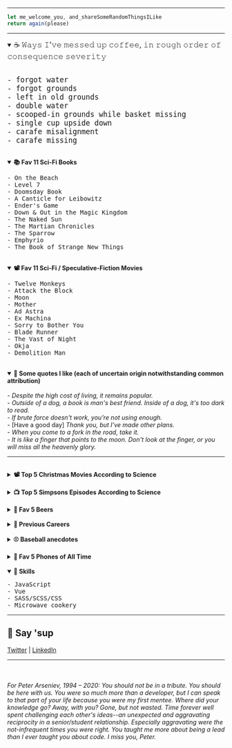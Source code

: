 
<hr>

```javascript
let me_welcome_you, and_shareSomeRandomThingsILike
return again(please)
```

<hr>

<details id="" open>
	<summary>
		<big>☕ 𝚆𝚊𝚢𝚜 𝙸'𝚟𝚎 𝚖𝚎𝚜𝚜𝚎𝚍 𝚞𝚙 𝚌𝚘𝚏𝚏𝚎𝚎, 𝚒𝚗 𝚛𝚘𝚞𝚐𝚑 𝚘𝚛𝚍𝚎𝚛 𝚘𝚏 𝚌𝚘𝚗𝚜𝚎𝚚𝚞𝚎𝚗𝚌𝚎 𝚜𝚎𝚟𝚎𝚛𝚒𝚝𝚢</big>
	</summary>
	<span>
		<pre><big>
- forgot water
- forgot grounds
- left in old grounds
- double water
- scooped-in grounds while basket missing
- single cup upside down
- carafe misalignment
- carafe missing</big>
</pre>
</span>
</details>

<br />

<details id="" open>
	<summary>
		<strong>📚 Fav 11 Sci-Fi Books</strong>
	</summary>
	<span>
		<pre>
- On the Beach
- Level 7
- Doomsday Book
- A Canticle for Leibowitz
- Ender's Game
- Down & Out in the Magic Kingdom
- The Naked Sun
- The Martian Chronicles
- The Sparrow
- Emphyrio
- The Book of Strange New Things
</pre>
</span>
</details>

<br />

<details id="" open>
	<summary>
		<strong>📽️ Fav 11 Sci-Fi / Speculative-Fiction Movies</strong>
	</summary>
	<span>
		<pre>
- Twelve Monkeys
- Attack the Block
- Moon
- Mother
- Ad Astra
- Ex Machina
- Sorry to Bother You
- Blade Runner
- The Vast of Night
- Okja
- Demolition Man
</pre>
</span>
</details>

<br />

<details id="" open>
	<summary>
		<strong>💬 Some quotes I like (each of uncertain origin notwithstanding common
			attribution)</strong>
	</summary>
	<span>
		<br>
	- <em>Despite the high cost of living, it remains popular.</em><br>
	- <em>Outside of a dog, a book is man's best friend. Inside of a dog, it's too dark to read.</em><br>
	- <em>If brute force doesn't work, you're not using enough.</em><br>
	- [Have a good day] <em>Thank you, but I've made other plans.</em><br>
	- <em>When you come to a fork in the road, take it.</em><br>
	- <em>It is like a finger that points to the moon. Don't look at the finger, or you will miss all the heavenly glory.</em>
<hr>
	</span>
</details>

<br />

<details id="">
	<summary>
		<strong>📽️ Top 5 Christmas Movies According to Science</strong>
	</summary>
	<span>
		<pre>
- The Night Before
- Scrooged
- Muppet Christmas Carol
- Gremlins (yes)
- Die Hard (yippee-ki-yay, motherfucker)
</pre>
</span>
</details>

<br />

<details id="">
	<summary>
		<strong> 📺 Top 5 Simpsons Episodes According to Science</strong>
	</summary>
	<span>
		<pre>
- New Kid on the Block
- Rosebud
- Last Exit to Springfield
- Duffless
- Whacking Day
</pre>
	</span>
</details>

<br />

<details id="">
	<summary>
		<strong>🍺 Fav 5 Beers</strong>
	</summary>
	<span>
		<pre>
- Big Wave, Kona
- SO-LO, Goose Island
- Down to Earth, 21st Amendment
- Mango Even Keel, Ballast Point
- Hop Hash Easy IPA, SweetWater</pre>
	</span>
</details>

<br />


<details id="">
	<summary><strong>💼 Previous Careers</strong></summary>
	<span>
		<pre>
- Baseball writer (Giants & A's)
- Newspaper publisher
- Summer dinner theater musical thespian (ok, two weekends of tips for a few summers might not quite qualify as a career)
- Spa reservations associate</pre>
	</span>
</details>

<br />

<details id="">
	<summary><strong>⚾ Baseball anecdotes</strong></summary>
	<span>
		<pre>
- David Ortiz stole my pen
- Roger Clemens yelled at me
- Greg Maddux gave me a great answer to a question at his 300th win press conference
- Barry Bonds politely declined to answer a question and later hit 660. Coincidence?
- Serendipitously saw the MLB debut of childhood teammate when he was announced as LA's reliever. I surprised him right back in the clubhouse!</pre>
	</span>
</details>

<br />

<details id="">
	<summary><strong>📱 Fav 5 Phones of All Time</strong></summary>
	<span>
		<pre>- Kyocera 6035
- Audiovox Thera
- Nokia n93i
- Siemens sx66
- Palm Pre</pre>
	</span>
</details>

<br />

<!--<span id="skills"></span>-->
<details id="" open>
	<summary><strong>🤹 Skills</strong></summary>
	<pre>
- JavaScript
- Vue
- SASS/SCSS/CSS
- Microwave cookery</pre>
</details>

<hr />

<h2>👋 Say 'sup</h2>
<a id="contact" href="https://twitter.com/neanderthalian" target="_blank">Twitter</a>
|
<a href="https://www.linkedin.com/in/jeremybatesdc/" target="_blank">LinkedIn</a>

<br />
<hr />
<br />


<h6>For Peter Arseniev, 1994 – 2020: You should not be in a tribute. You
	should be here with us. You were so much more than a developer, but I can speak
	to that part of your life because you were my first mentee. Where did your
	knowledge go? Away, with you? Gone, but not wasted. Time forever well spent
	challenging each other's ideas--an unexpected and aggravating reciprocity in a
	senior/student relationship. Especially aggravating were the not-infrequent
	times you were right. You taught me more about being a lead than I ever taught
	you about code. I miss you, Peter.</h6>
